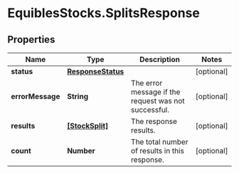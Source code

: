 # EquiblesStocks.SplitsResponse

## Properties
Name | Type | Description | Notes
------------ | ------------- | ------------- | -------------
**status** | [**ResponseStatus**](ResponseStatus.md) |  | [optional] 
**errorMessage** | **String** | The error message if the request was not successful. | [optional] 
**results** | [**[StockSplit]**](StockSplit.md) | The response results. | [optional] 
**count** | **Number** | The total number of results in this response. | [optional] 
